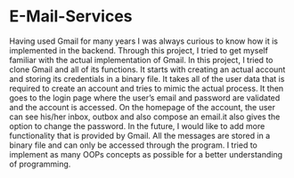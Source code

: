 # E-Mail-Services
Having used Gmail for many years I was always curious to know how it is implemented in the backend. Through this project, I tried to get myself familiar with the actual implementation of Gmail. In this project, I tried to clone Gmail and all of its functions. It starts with creating an actual account and storing its credentials in a binary file. It takes all of the user data that is required to create an account and tries to mimic the actual process. It then goes to the login page where the user’s email and password are validated and the account is accessed. On the homepage of the account, the user can see his/her inbox, outbox and also compose an email.it also gives the option to change the password. In the future, I would like to add more functionality that is provided by Gmail. All the messages are stored in a binary file and can only be accessed through the program. I tried to implement as many OOPs concepts as possible for a better understanding of programming.
